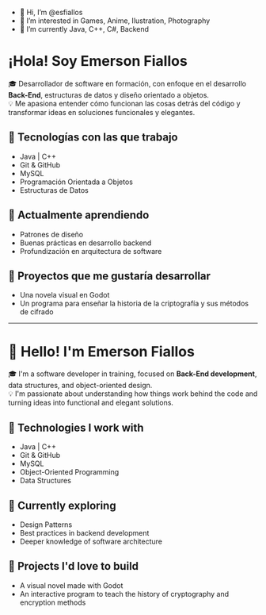 - 👋 Hi, I’m @esfiallos
- 👀 I’m interested in Games, Anime, Ilustration, Photography
- 🌱 I’m currently Java, C++, C#, Backend

# ¡Hola! Soy Emerson Fiallos

🎓 Desarrollador de software en formación, con enfoque en el desarrollo **Back-End**, estructuras de datos y diseño orientado a objetos.  
💡 Me apasiona entender cómo funcionan las cosas detrás del código y transformar ideas en soluciones funcionales y elegantes.

## 🚀 Tecnologías con las que trabajo
- Java | C++
- Git & GitHub
- MySQL
- Programación Orientada a Objetos
- Estructuras de Datos

## 🧠 Actualmente aprendiendo
- Patrones de diseño
- Buenas prácticas en desarrollo backend
- Profundización en arquitectura de software

## 🎯 Proyectos que me gustaría desarrollar
- Una novela visual en Godot
- Un programa para enseñar la historia de la criptografía y sus métodos de cifrado

---

# 👋 Hello! I'm Emerson Fiallos

🎓 I'm a software developer in training, focused on **Back-End development**, data structures, and object-oriented design.  
💡 I'm passionate about understanding how things work behind the code and turning ideas into functional and elegant solutions.

## 🚀 Technologies I work with
- Java | C++
- Git & GitHub
- MySQL
- Object-Oriented Programming
- Data Structures

## 🧠 Currently exploring
- Design Patterns
- Best practices in backend development
- Deeper knowledge of software architecture

## 🎯 Projects I'd love to build
- A visual novel made with Godot
- An interactive program to teach the history of cryptography and encryption methods


